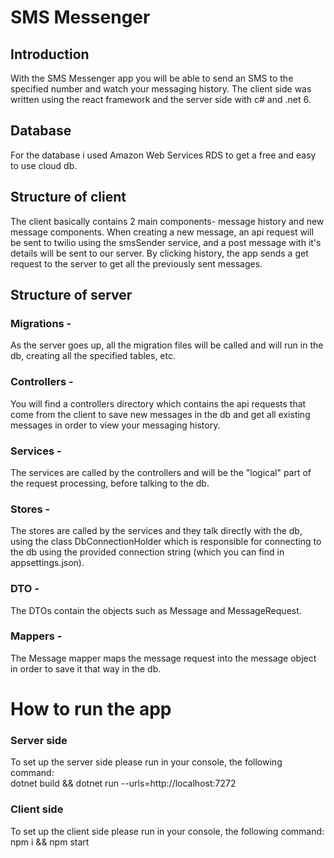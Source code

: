 # SMS Messenger

## Introduction
With the SMS Messenger app you will be able to send an SMS to the specified number and watch your messaging history.
The client side was written using the react framework and the server side with c# and .net 6.

## Database
For the database i used Amazon Web Services RDS to get a free and easy to use cloud db.

## Structure of client
The client basically contains 2 main components- message history and new message components. 
When creating a new message, an api request will be sent to twilio using the smsSender service, and a post message with it's details will be sent to our server.
By clicking history, the app sends a get request to the server to get all the previously sent messages.

## Structure of server
### Migrations -
As the server goes up, all the migration files will be called and will run in the db, creating all the specified tables, etc.
### Controllers -
You will find a controllers directory which contains the api requests that come from the client to save new messages in the db and get all existing messages in order to view your messaging history.
### Services -
The services are called by the controllers and will be the "logical" part of the request processing, before talking to the db.
### Stores -
The stores are called by the services and they talk directly with the db, using the class DbConnectionHolder which is responsible for connecting to the db using the provided connection string (which you can find in appsettings.json).
### DTO -
The DTOs contain the objects such as Message and MessageRequest.
### Mappers -
The Message mapper maps the message request into the message object in order to save it that way in the db. 

# How to run the app
### Server side
To set up the server side please run in your console, the following command: \
dotnet build && dotnet run --urls=http://localhost:7272
### Client side
To set up the client side please run in your console, the following command: \
npm i && npm start

